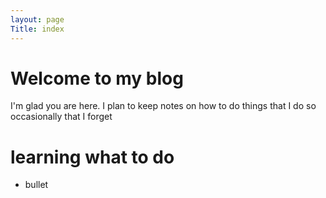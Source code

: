 ```yaml
---
layout: page
Title: index
---
```

# Welcome to my blog

I'm glad you are here. I plan to keep notes on how to do things that I do so occasionally that I forget

# learning what to do

* bullet
